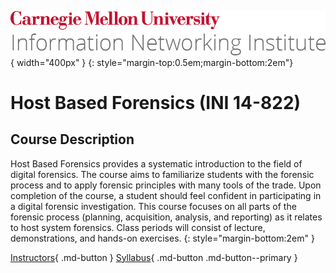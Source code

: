 ![](./assets/cmu-ini-wordmark.png){ width="400px" }
{: style="margin-top:0.5em;margin-bottom:2em"}

# Host Based Forensics (INI 14-822)

## Course Description

Host Based Forensics provides a systematic introduction to the field of digital forensics.  The course aims to familiarize students with the forensic process and to apply forensic principles with many tools of the trade.  Upon completion of the course, a student should feel confident in participating in a digital forensic investigation.  This course focuses on all parts of the forensic process (planning, acquisition, analysis, and reporting) as it relates to host system forensics.  Class periods will consist of lecture, demonstrations, and hands-on exercises.
{: style="margin-bottom:2em" }

[Instructors](instructors.md){ .md-button } [Syllabus](syllabus.md){ .md-button .md-button--primary }
